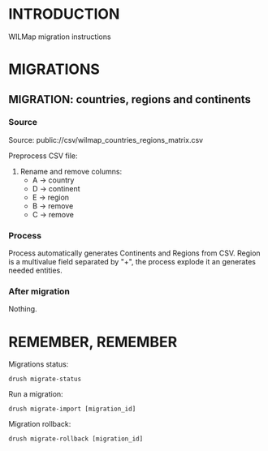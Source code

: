 # INTRODUCTION
WILMap migration instructions


# MIGRATIONS 

## MIGRATION: countries, regions and continents

### Source
Source: public://csv/wilmap_countries_regions_matrix.csv

Preprocess CSV file:
1. Rename and remove columns:
    - A -> country
    - D -> continent
    - E -> region 
    - B -> remove
    - C -> remove

### Process
Process automatically generates Continents and Regions from CSV.
Region is a multivalue field separated by "+", the process explode it an generates needed entities.

### After migration
Nothing.







# REMEMBER, REMEMBER

Migrations status:
```
drush migrate-status
```
Run a migration:
```
drush migrate-import [migration_id]
```
Migration rollback:
```
drush migrate-rollback [migration_id]
```
